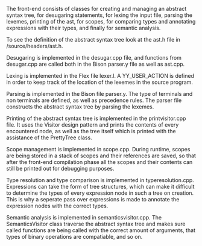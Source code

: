 The front-end consists of classes for creating and managing an abstract syntax tree, for desugaring statements, for lexing the input file, parsing the lexemes, printing of the ast, for scopes, for comparing types and annotating expressions with their types, and finally for semantic analysis.

To see the definition of the abstract syntax tree look at the ast.h file in /source/headers/ast.h.

Desugaring is implemented in the desugar.cpp file, and functions from desugar.cpp are called both in the Bison parser.y file as well as ast.cpp.

Lexing is implemented in the Flex file lexer.l. A YY_USER_ACTION is defined in order to keep track of the location of the lexemes in the source program.

Parsing is implemented in the Bison file parser.y. The type of terminals and non terminals are defined, as well as precedence rules. The parser file constructs the abstract syntax tree by parsing the lexemes.

Printing of the abstract syntax tree is implemented in the printvisitor.cpp file. It uses the Visitor design pattern and prints the contents of every encountered node, as well as the tree itself which is printed with the assistance of the PrettyTree class.

Scope management is implemented in scope.cpp. During runtime, scopes are being stored in a stack of scopes and their references are saved, so that after the front-end compilation phase all the scopes and their contents can still be printed out for debugging purposes.

Type resolution and type comparison is implemented in typeresolution.cpp. Expressions can take the form of tree structures, which can make it difficult to determine the types of every expression node in such a tree on creation. This is why a seperate pass over expressions is made to annotate the expression nodes with the correct types.

Semantic analysis is implemented in semanticsvisitor.cpp. The SemanticsVisitor class traverse the abstract syntax tree and makes sure called functions are being called with the correct amount of arguments, that types of binary operations are compatiable, and so on.
